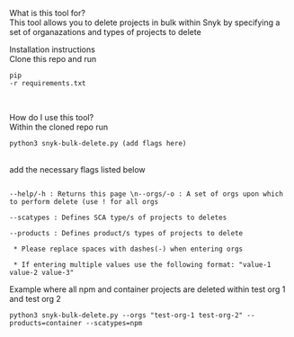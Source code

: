 What is this tool for? <br>
This tool allows you to delete projects in bulk within Snyk by specifying a set of organazations and types of projects to delete<br>

Installation instructions<br>
Clone this repo and run <pre><code>pip -r requirements.txt</pre></code><br>

How do I use this tool? <br>
Within the cloned repo run <pre><code>python3 snyk-bulk-delete.py (add flags here)</code></pre><br> add the necessary flags listed below <br>

<pre><code>
--help/-h : Returns this page \n--orgs/-o : A set of orgs upon which to perform delete (use ! for all orgs<br>
--scatypes : Defines SCA type/s of projects to deletes<br>
--products : Defines product/s types of projects to delete<br>
 * Please replace spaces with dashes(-) when entering orgs <br>
 * If entering multiple values use the following format: "value-1 value-2 value-3"
</code></pre>

Example where all npm and container projects are deleted within test org 1 and test org 2<br>
<pre><code>python3 snyk-bulk-delete.py --orgs "test-org-1 test-org-2" --products=container --scatypes=npm
</code></pre>




